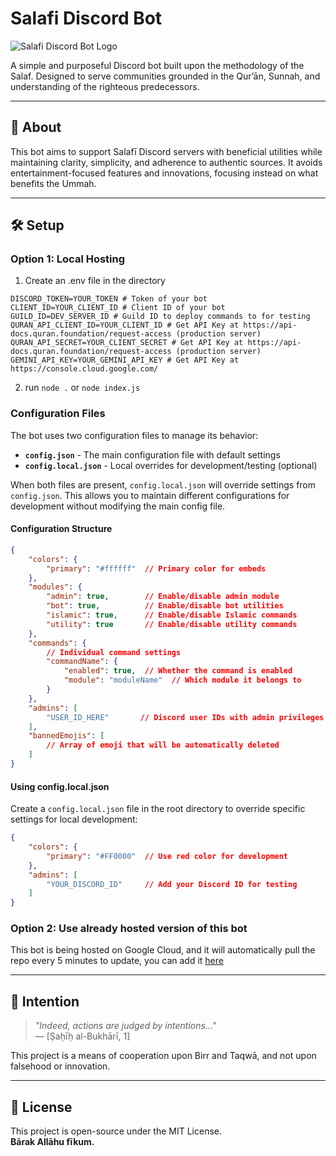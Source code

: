 # Salafi Discord Bot

![Salafi Discord Bot Logo](https://github.com/user-attachments/assets/5c687445-0e78-4442-89f2-8e37e08f556f)

A simple and purposeful Discord bot built upon the methodology of the Salaf. Designed to serve communities grounded in the Qur’ān, Sunnah, and understanding of the righteous predecessors.

---

## 🧾 About

This bot aims to support Salafī Discord servers with beneficial utilities while maintaining clarity, simplicity, and adherence to authentic sources. It avoids entertainment-focused features and innovations, focusing instead on what benefits the Ummah.

---

## 🛠 Setup

### Option 1: Local Hosting

1. Create an .env file in the directory

```env
DISCORD_TOKEN=YOUR_TOKEN # Token of your bot
CLIENT_ID=YOUR_CLIENT_ID # Client ID of your bot
GUILD_ID=DEV_SERVER_ID # Guild ID to deploy commands to for testing
QURAN_API_CLIENT_ID=YOUR_CLIENT_ID # Get API Key at https://api-docs.quran.foundation/request-access (production server)
QURAN_API_SECRET=YOUR_CLIENT_SECRET # Get API Key at https://api-docs.quran.foundation/request-access (production server)
GEMINI_API_KEY=YOUR_GEMINI_API_KEY # Get API Key at https://console.cloud.google.com/
```

2. run `node .` or `node index.js`

### Configuration Files

The bot uses two configuration files to manage its behavior:

- **`config.json`** - The main configuration file with default settings
- **`config.local.json`** - Local overrides for development/testing (optional)

When both files are present, `config.local.json` will override settings from `config.json`. This allows you to maintain different configurations for development without modifying the main config file.

#### Configuration Structure

```json
{
    "colors": {
        "primary": "#ffffff"  // Primary color for embeds
    },
    "modules": {
        "admin": true,        // Enable/disable admin module
        "bot": true,          // Enable/disable bot utilities
        "islamic": true,      // Enable/disable Islamic commands
        "utility": true       // Enable/disable utility commands
    },
    "commands": {
        // Individual command settings
        "commandName": {
            "enabled": true,  // Whether the command is enabled
            "module": "moduleName"  // Which module it belongs to
        }
    },
    "admins": [
        "USER_ID_HERE"       // Discord user IDs with admin privileges
    ],
    "bannedEmojis": [
        // Array of emoji that will be automatically deleted
    ]
}
```

#### Using config.local.json

Create a `config.local.json` file in the root directory to override specific settings for local development:

```json
{
    "colors": {
        "primary": "#FF0000"  // Use red color for development
    },
    "admins": [
        "YOUR_DISCORD_ID"     // Add your Discord ID for testing
    ]
}
```

### Option 2: Use already hosted version of this bot

This bot is being hosted on Google Cloud, and it will automatically pull the repo every 5 minutes to update, you can add it [here](https://discord.com/oauth2/authorize?client_id=1386650006118858853)

---

## 🤲 Intention

> *"Indeed, actions are judged by intentions..."*  
> — [Ṣaḥīḥ al-Bukhārī, 1]

This project is a means of cooperation upon Birr and Taqwā, and not upon falsehood or innovation.

---

## 📖 License

This project is open-source under the MIT License.  
**Bārak Allāhu fīkum.**

